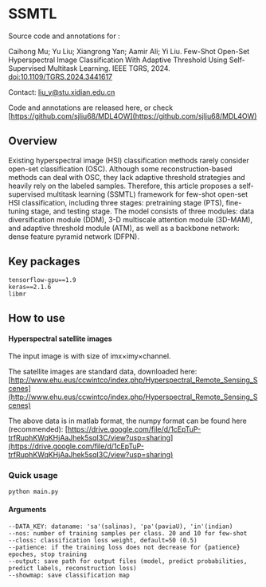 # SSMTL

Source code and annotations for :

Caihong Mu; Yu Liu; Xiangrong Yan; Aamir Ali; Yi Liu. Few-Shot Open-Set Hyperspectral Image Classification With Adaptive Threshold Using Self-Supervised Multitask Learning. IEEE TGRS, 2024. [doi:10.1109/TGRS.2024.3441617](https://doi.org/10.1109/TGRS.2024.3441617)

Contact: <liu_y@stu.xidian.edu.cn>

Code and annotations are released here, or check [https://github.com/sjliu68/MDL4OW](https://github.com/sjliu68/MDL4OW)

## Overview
Existing hyperspectral image (HSI) classification methods rarely consider open-set classification (OSC). Although some reconstruction-based methods can deal with OSC, they lack adaptive threshold strategies and heavily rely on the labeled samples. Therefore, this article proposes a self-supervised multitask learning (SSMTL) framework for few-shot open-set HSI classification, including three stages: pretraining stage (PTS), fine-tuning stage, and testing stage. The model consists of three modules: data diversification module (DDM), 3-D multiscale attention module (3D-MAM), and adaptive threshold module (ATM), as well as a backbone network: dense feature pyramid network (DFPN).


## Key packages
    tensorflow-gpu==1.9
    keras==2.1.6
    libmr

    
## How to use
#### Hyperspectral satellite images
The input image is with size of imx×imy×channel. 

The satellite images are standard data, downloaded here: [http://www.ehu.eus/ccwintco/index.php/Hyperspectral_Remote_Sensing_Scenes](http://www.ehu.eus/ccwintco/index.php/Hyperspectral_Remote_Sensing_Scenes)

The above data is in matlab format, the numpy format can be found here (recommended):
[https://drive.google.com/file/d/1cEpTuP-trfRuphKWqKHjAaJhek5sqI3C/view?usp=sharing](https://drive.google.com/file/d/1cEpTuP-trfRuphKWqKHjAaJhek5sqI3C/view?usp=sharing)



### Quick usage
    python main.py

#### Arguments
    --DATA_KEY: dataname: 'sa'(salinas), 'pa'(paviaU), 'in'(indian)
    --nos: number of training samples per class. 20 and 10 for few-shot
    --closs: classification loss weight, default=50 (0.5)
    --patience: if the training loss does not decrease for {patience} epoches, stop training
    --output: save path for output files (model, predict probabilities, predict labels, reconstruction loss)
    --showmap: save classification map



